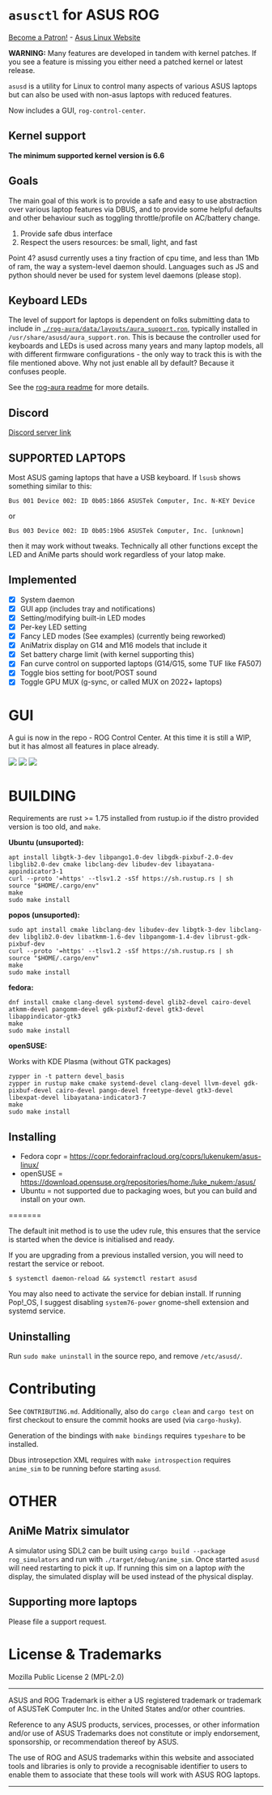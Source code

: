 # `asusctl` for ASUS ROG

[Become a Patron!](https://www.patreon.com/bePatron?u=7602281) - [Asus Linux Website](https://asus-linux.org/)

**WARNING:** Many features are developed in tandem with kernel patches. If you see a feature is missing you either need a patched kernel or latest release.

`asusd` is a utility for Linux to control many aspects of various ASUS laptops
but can also be used with non-asus laptops with reduced features.

Now includes a GUI, `rog-control-center`.

## Kernel support

**The minimum supported kernel version is 6.6**

## Goals

The main goal of this work is to provide a safe and easy to use abstraction over various laptop features via DBUS, and to provide some helpful defaults and other behaviour such as toggling throttle/profile on AC/battery change.

1. Provide safe dbus interface
2. Respect the users resources: be small, light, and fast

Point 4? asusd currently uses a tiny fraction of cpu time, and less than 1Mb of ram, the way
a system-level daemon should. Languages such as JS and python should never be used for system level daemons (please stop).

## Keyboard LEDs

The level of support for laptops is dependent on folks submitting data to include in [`./rog-aura/data/layouts/aura_support.ron`](./rog-aura/data/layouts/aura_support.ron), typically installed in `/usr/share/asusd/aura_support.ron`. This is because the controller used for keyboards and LEDs is used across many years and many laptop models, all with different firmware configurations - the only way to track this is with the file mentioned above. Why not just enable all by default? Because it confuses people.

See the [rog-aura readme](./rog-aura/README.md) for more details.

## Discord

[Discord server link](https://discord.gg/WTHnqabm)

## SUPPORTED LAPTOPS

Most ASUS gaming laptops that have a USB keyboard. If `lsusb` shows something similar
to this:

```
Bus 001 Device 002: ID 0b05:1866 ASUSTek Computer, Inc. N-KEY Device
```
or
```
Bus 003 Device 002: ID 0b05:19b6 ASUSTek Computer, Inc. [unknown]
```

then it may work without tweaks. Technically all other functions except the LED
and AniMe parts should work regardless of your latop make.

## Implemented

- [X] System daemon
- [X] GUI app (includes tray and notifications)
- [X] Setting/modifying built-in LED modes
- [X] Per-key LED setting
- [X] Fancy LED modes (See examples) (currently being reworked)
- [X] AniMatrix display on G14 and M16 models that include it
- [X] Set battery charge limit (with kernel supporting this)
- [X] Fan curve control on supported laptops (G14/G15, some TUF like FA507)
- [X] Toggle bios setting for boot/POST sound
- [X] Toggle GPU MUX (g-sync, or called MUX on 2022+ laptops)

# GUI

A gui is now in the repo - ROG Control Center. At this time it is still a WIP, but it has almost all features in place already.

![](/extra/system.png)
![](/extra/fan-curves.png)
![](/extra/keyboard.png)

# BUILDING

Requirements are rust >= 1.75 installed from rustup.io if the distro provided version is too old, and `make`.

**Ubuntu (unsuported):**

    apt install libgtk-3-dev libpango1.0-dev libgdk-pixbuf-2.0-dev libglib2.0-dev cmake libclang-dev libudev-dev libayatana-appindicator3-1
    curl --proto '=https' --tlsv1.2 -sSf https://sh.rustup.rs | sh
    source "$HOME/.cargo/env"
    make
    sudo make install

**popos (unsuported):**

    sudo apt install cmake libclang-dev libudev-dev libgtk-3-dev libclang-dev libglib2.0-dev libatkmm-1.6-dev libpangomm-1.4-dev librust-gdk-pixbuf-dev
    curl --proto '=https' --tlsv1.2 -sSf https://sh.rustup.rs | sh
    source "$HOME/.cargo/env"
    make
    sudo make install


**fedora:**

    dnf install cmake clang-devel systemd-devel glib2-devel cairo-devel atkmm-devel pangomm-devel gdk-pixbuf2-devel gtk3-devel libappindicator-gtk3
    make
    sudo make install

**openSUSE:**

Works with KDE Plasma (without GTK packages)

    zypper in -t pattern devel_basis
    zypper in rustup make cmake systemd-devel clang-devel llvm-devel gdk-pixbuf-devel cairo-devel pango-devel freetype-devel gtk3-devel libexpat-devel libayatana-indicator3-7
    make
    sudo make install

## Installing
- Fedora copr = https://copr.fedorainfracloud.org/coprs/lukenukem/asus-linux/
- openSUSE = https://download.opensuse.org/repositories/home:/luke_nukem:/asus/
- Ubuntu = not supported due to packaging woes, but you can build and install on your own.

=======

The default init method is to use the udev rule, this ensures that the service is
started when the device is initialised and ready.

If you are upgrading from a previous installed version, you will need to restart the service or reboot.

```
$ systemctl daemon-reload && systemctl restart asusd
```

You may also need to activate the service for debian install. If running Pop!_OS, I suggest disabling `system76-power` gnome-shell extension and systemd service.

## Uninstalling

Run `sudo make uninstall` in the source repo, and remove `/etc/asusd/`.

# Contributing

See `CONTRIBUTING.md`. Additionally, also do `cargo clean` and `cargo test` on first checkout to ensure the commit hooks are used (via `cargo-husky`).

Generation of the bindings with `make bindings` requires `typeshare` to be installed.

Dbus introsepction XML requires with `make introspection` requires `anime_sim` to be running before starting `asusd`.

# OTHER

## AniMe Matrix simulator

A simulator using SDL2 can be built using `cargo build --package rog_simulators` and run with `./target/debug/anime_sim`. Once started `asusd` will need restarting to pick it up. If running this sim on a laptop *with* the display, the simulated display will be used instead of the physical display.

## Supporting more laptops

Please file a support request.

# License & Trademarks

Mozilla Public License 2 (MPL-2.0)

---

ASUS and ROG Trademark is either a US registered trademark or trademark of ASUSTeK Computer Inc. in the United States and/or other countries.

Reference to any ASUS products, services, processes, or other information and/or use of ASUS Trademarks does not constitute or imply endorsement, sponsorship, or recommendation thereof by ASUS.

The use of ROG and ASUS trademarks within this website and associated tools and libraries is only to provide a recognisable identifier to users to enable them to associate that these tools will work with ASUS ROG laptops.

---
